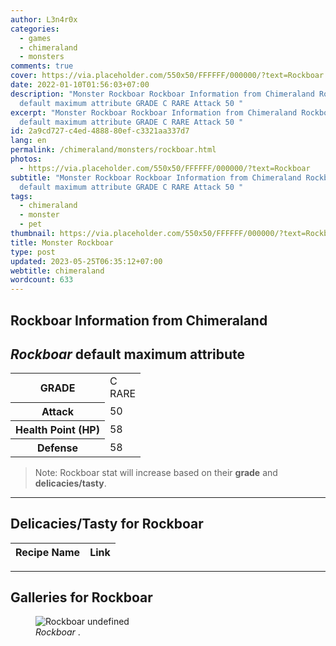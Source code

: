 ```yaml
---
author: L3n4r0x
categories:
  - games
  - chimeraland
  - monsters
comments: true
cover: https://via.placeholder.com/550x50/FFFFFF/000000/?text=Rockboar
date: 2022-01-10T01:56:03+07:00
description: "Monster Rockboar Rockboar Information from Chimeraland Rockboar
  default maximum attribute GRADE C RARE Attack 50 "
excerpt: "Monster Rockboar Rockboar Information from Chimeraland Rockboar
  default maximum attribute GRADE C RARE Attack 50 "
id: 2a9cd727-c4ed-4888-80ef-c3321aa337d7
lang: en
permalink: /chimeraland/monsters/rockboar.html
photos:
  - https://via.placeholder.com/550x50/FFFFFF/000000/?text=Rockboar
subtitle: "Monster Rockboar Rockboar Information from Chimeraland Rockboar
  default maximum attribute GRADE C RARE Attack 50 "
tags:
  - chimeraland
  - monster
  - pet
thumbnail: https://via.placeholder.com/550x50/FFFFFF/000000/?text=Rockboar
title: Monster Rockboar
type: post
updated: 2023-05-25T06:35:12+07:00
webtitle: chimeraland
wordcount: 633
---
```


<link
  rel="stylesheet"
  href="https://rawcdn.githack.com/dimaslanjaka/Web-Manajemen/870a349/css/bootstrap-5-3-0-alpha3-wrapper.css"
/>
<section id="bootstrap-wrapper">
  <div data-bs-theme="dark">
    <h2>Rockboar Information from Chimeraland</h2>
    <h2 id="attribute"><i>Rockboar</i> default maximum attribute</h2>
    <div class="row">
      <div class="col mb-2">
        <div class="card">
          <div class="card-body">
            <table>
              <tr>
                <th>GRADE</th>
                <td>C <br /><span class="text-primary">RARE</span></td>
              </tr>
              <tr>
                <th>Attack</th>
                <td>50</td>
              </tr>
              <tr>
                <th>Health Point (HP)</th>
                <td>58</td>
              </tr>
              <tr>
                <th>Defense</th>
                <td>58</td>
              </tr>
            </table>
          </div>
        </div>
      </div>
    </div>
    <blockquote class="bd-callout bd-callout-warning">
      Note: Rockboar stat will increase based on their <b>grade</b> and
      <b>delicacies/tasty</b>.
    </blockquote>
    <hr />
    <h2 id="delicacies">Delicacies/Tasty for Rockboar</h2>
    <div class="card">
      <div class="card-body">
        <div class="table-responsive">
          <table class="table table-striped">
            <thead>
              <tr>
                <th>Recipe Name</th>
                <th>Link</th>
              </tr>
            </thead>
            <tbody></tbody>
          </table>
        </div>
      </div>
    </div>
    <hr />
    <div id="gallery">
      <h2>Galleries for Rockboar</h2>
      <div class="row">
        <div class="col-lg-6 col-12">
          <figure>
            <img
              src="https://www.webmanajemen.com/undefined"
              alt="Rockboar undefined"
            />
            <figcaption style="word-wrap: break-word">
              <i>Rockboar</i> .
            </figcaption>
          </figure>
        </div>
      </div>
    </div>
  </div>
</section>